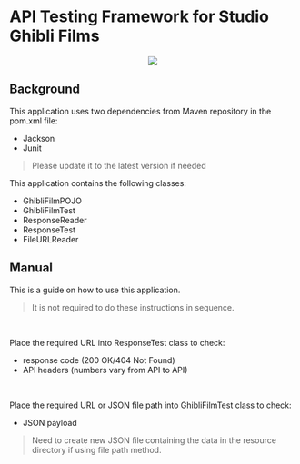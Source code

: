 # API Testing Framework for Studio Ghibli Films

<p align="center">
  <img src="https://i.imgur.com/oprn9Qn.png?1" />
</p>

## Background

This application uses two dependencies from Maven repository in the pom.xml file:

  - Jackson
  - Junit 
  
 > Please update it to the latest version if needed
 
 This application contains the following classes:
 
  - GhibliFilmPOJO
  - GhibliFilmTest
  - ResponseReader
  - ResponseTest
  - FileURLReader
  
## Manual
  
This is a guide on how to use this application.

> It is not required to do these instructions in sequence.

<br />

Place the required URL into ResponseTest class to check:
  - response code (200 OK/404 Not Found)
  - API headers (numbers vary from API to API)
  
<br />

Place the required URL or JSON file path into GhibliFilmTest class to check:
  - JSON payload

> Need to create new JSON file containing the data in the resource directory if using file path method.  

